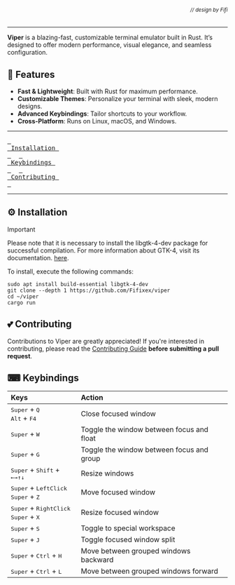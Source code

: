 ###### *<div align="right"><sub>// design by Fifi</sub></div>*

---

**Viper** is a blazing-fast, customizable terminal emulator built in Rust. It’s designed to offer modern performance, visual elegance, and seamless configuration.

## 🚀 Features

- **Fast & Lightweight**: Built with Rust for maximum performance.
- **Customizable Themes**: Personalize your terminal with sleek, modern designs.
- **Advanced Keybindings**: Tailor shortcuts to your workflow.
- **Cross-Platform**: Runs on Linux, macOS, and Windows.

---

  <a href="#-installation"><kbd> <br> Installation <br> </kbd></a>&ensp;&ensp;
  <a href="#-keybindings"><kbd> <br> Keybindings <br> </kbd></a>&ensp;&ensp;
  <a href="#-contributing"><kbd> <br> Contributing <br> </kbd></a>
  
---

## ⚙️ Installation

> [!IMPORTANT]
> Please note that it is necessary to install the libgtk-4-dev package for successful compilation.
> For more information about GTK-4, visit its documentation. [here](https://gtk-rs.org/gtk4-rs/stable/latest/docs/gtk4/).

To install, execute the following commands:

```shell
sudo apt install build-essential libgtk-4-dev
git clone --depth 1 https://github.com/Fifixex/viper
cd ~/viper
cargo run
```

## 💕 Contributing

Contributions to Viper are greatly appreciated! If you're interested in contributing, please read the [Contributing Guide](https://github.com/Fifixex/viper/blob/master/.github/CONTRIBUTING.md) **before submitting a pull request**.

## ⌨ Keybindings

| Keys | Action |
| :--- | :--- |
| <kbd>Super</kbd> + <kbd>Q</kbd><br><kbd>Alt</kbd> + <kbd>F4</kbd> | Close focused window|
| <kbd>Super</kbd> + <kbd>W</kbd> | Toggle the window between focus and float |
| <kbd>Super</kbd> + <kbd>G</kbd> | Toggle the window between focus and group |
| <kbd>Super</kbd> + <kbd>Shift</kbd> + <kbd>←</kbd><kbd>→</kbd><kbd>↑</kbd><kbd>↓</kbd> | Resize windows |
| <kbd>Super</kbd> + <kbd>LeftClick</kbd><br><kbd>Super</kbd> + <kbd>Z</kbd> | Move focused window |
| <kbd>Super</kbd> + <kbd>RightClick</kbd><br><kbd>Super</kbd> + <kbd>X</kbd> | Resize focused window |
| <kbd>Super</kbd> + <kbd>S</kbd> | Toggle to special workspace |
| <kbd>Super</kbd> + <kbd>J</kbd> | Toggle focused window split |
| <kbd>Super</kbd> + <kbd>Ctrl</kbd> + <kbd>H</kbd> | Move between grouped windows backward |
| <kbd>Super</kbd> + <kbd>Ctrl</kbd> + <kbd>L</kbd> | Move between grouped windows forward |

